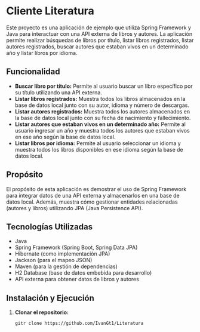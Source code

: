 # Cliente Literatura

Este proyecto es una aplicación de ejemplo que utiliza Spring Framework y Java para interactuar con una API externa de libros y autores. La aplicación permite realizar búsquedas de libros por título, listar libros registrados, listar autores registrados, buscar autores que estaban vivos en un determinado año y listar libros por idioma.

## Funcionalidad

- **Buscar libro por título:** Permite al usuario buscar un libro específico por su título utilizando una API externa.
- **Listar libros registrados:** Muestra todos los libros almacenados en la base de datos local junto con su autor, idioma y número de descargas.
- **Listar autores registrados:** Muestra todos los autores almacenados en la base de datos local junto con su fecha de nacimiento y fallecimiento.
- **Listar autores que estaban vivos en un determinado año:** Permite al usuario ingresar un año y muestra todos los autores que estaban vivos en ese año según la base de datos local.
- **Listar libros por idioma:** Permite al usuario seleccionar un idioma y muestra todos los libros disponibles en ese idioma según la base de datos local.

## Propósito

El propósito de esta aplicación es demostrar el uso de Spring Framework para integrar datos de una API externa y almacenarlos en una base de datos local. Además, muestra cómo gestionar entidades relacionadas (autores y libros) utilizando JPA (Java Persistence API).

## Tecnologías Utilizadas

- Java
- Spring Framework (Spring Boot, Spring Data JPA)
- Hibernate (como implementación JPA)
- Jackson (para el mapeo JSON)
- Maven (para la gestión de dependencias)
- H2 Database (base de datos embebida para desarrollo)
- API externa para obtener datos de libros y autores

## Instalación y Ejecución

1. **Clonar el repositorio:**
   ```bash
   gitr clone https://github.com/IvanGt1/Literatura
